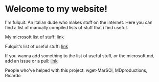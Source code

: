 # Welcome to my website!

I'm fulquit. An italian dude who makes stuff on the internet. Here you can find a list of manually compiled lists of stuff that i find useful.

My microsoft list of stuff: [link](microsoft.md)

Fulquit's list of useful stuff: [link](useful.md)

If you wanna add something to the list of useful stuff, or the microsoft.md, add an issue or a pull: [link](https://github.com/fulquit/fulquit.github.io)

People who've helped with this project:
wget-MarSOl, MDproductions, Ricardo

